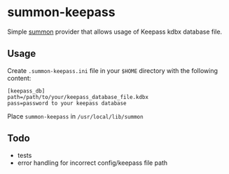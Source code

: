 summon-keepass
==============

Simple [summon](https://conjurinc.github.io/summon/) provider that allows usage of Keepass kdbx database file.

Usage
-----

Create `.summon-keepass.ini` file in your `$HOME` directory with the following content:

    [keepass_db]
    path=/path/to/your/keepass_database_file.kdbx
    pass=password to your keepass database

Place `summon-keepass` in `/usr/local/lib/summon`

Todo
----
- tests
- error handling for incorrect config/keepass file path
